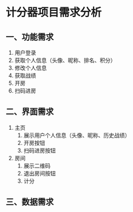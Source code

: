 # 计分器项目需求分析

## 一、功能需求

1. 用户登录
2. 获取个人信息（头像、昵称、排名、积分）
3. 修改个人信息
4. 获取战绩
5. 开房
6. 扫码进房

## 二、界面需求

1. 主页
   1. 展示用户个人信息（头像、昵称、历史战绩）
   2. 开房按钮
   3. 扫码进房按钮
2. 房间
   1. 展示二维码
   2. 退出房间按钮
   3. 计分

## 三、数据需求